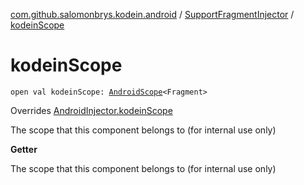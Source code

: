 [com.github.salomonbrys.kodein.android](../index.md) / [SupportFragmentInjector](index.md) / [kodeinScope](.)

# kodeinScope

`open val kodeinScope: `[`AndroidScope`](../-android-scope/index.md)`<Fragment>`

Overrides [AndroidInjector.kodeinScope](../-android-injector/kodein-scope.md)

The scope that this component belongs to (for internal use only)

**Getter**

The scope that this component belongs to (for internal use only)

